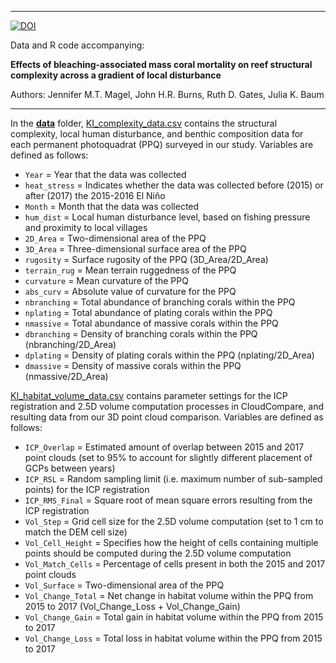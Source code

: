 ****

[![DOI](https://zenodo.org/badge/159414294.svg)](https://zenodo.org/badge/latestdoi/159414294)

Data and R code accompanying:

**Effects of bleaching-associated mass coral mortality on reef structural complexity across a gradient of local disturbance**

Authors: Jennifer M.T. Magel, John H.R. Burns, Ruth D. Gates, Julia K. Baum

****

In the **[data](data/)** folder, [KI_complexity_data.csv](data/KI_complexity_data.csv) contains the structural complexity, local human disturbance, and benthic composition data for each permanent photoquadrat (PPQ) surveyed in our study. Variables are defined as follows:

* ```Year``` = Year that the data was collected
* ```heat_stress``` = Indicates whether the data was collected before (2015) or after (2017) the 2015-2016 El Niño
* ```Month``` = Month that the data was collected
* ```hum_dist``` = Local human disturbance level, based on fishing pressure and proximity to local villages
* ```2D_Area``` = Two-dimensional area of the PPQ
* ```3D_Area``` = Three-dimensional surface area of the PPQ
* ```rugosity``` = Surface rugosity of the PPQ (3D_Area/2D_Area)
* ```terrain_rug``` = Mean terrain ruggedness of the PPQ
* ```curvature``` = Mean curvature of the PPQ
* ```abs_curv``` = Absolute value of curvature for the PPQ
* ```nbranching``` = Total abundance of branching corals within the PPQ
* ```nplating``` = Total abundance of plating corals within the PPQ
* ```nmassive``` = Total abundance of massive corals within the PPQ
* ```dbranching``` = Density of branching corals within the PPQ (nbranching/2D_Area)
* ```dplating``` = Density of plating corals within the PPQ (nplating/2D_Area)
* ```dmassive``` = Density of massive corals within the PPQ (nmassive/2D_Area)

[KI_habitat_volume_data.csv](data/KI_habitat_volune_data.csv) contains parameter settings for the ICP registration and 2.5D volume computation processes in CloudCompare, and resulting data from our 3D point cloud comparison. Variables are defined as follows:

* ```ICP_Overlap``` = Estimated amount of overlap between 2015 and 2017 point clouds (set to 95% to account for slightly different placement of GCPs between years)
* ```ICP_RSL``` = Random sampling limit (i.e. maximum number of sub-sampled points) for the ICP registration
* ```ICP_RMS_Final``` = Square root of mean square errors resulting from the ICP registration
* ```Vol_Step``` = Grid cell size for the 2.5D volume computation (set to 1 cm to match the DEM cell size)
* ```Vol_Cell_Height``` = Specifies how the height of cells containing multiple points should be computed during the 2.5D volume computation
* ```Vol_Match_Cells``` = Percentage of cells present in both the 2015 and 2017 point clouds
* ```Vol_Surface``` = Two-dimensional area of the PPQ
* ```Vol_Change_Total``` = Net change in habitat volume within the PPQ from 2015 to 2017 (Vol_Change_Loss + Vol_Change_Gain)
* ```Vol_Change_Gain``` = Total gain in habitat volume within the PPQ from 2015 to 2017
* ```Vol_Change_Loss``` = Total loss in habitat volume within the PPQ from 2015 to 2017
